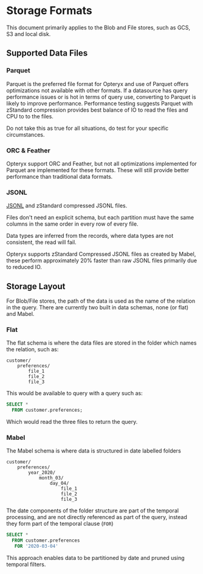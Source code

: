 # Storage Formats

This document primarily applies to the Blob and File stores, such as GCS, S3 and local disk.

## Supported Data Files

### Parquet

Parquet is the preferred file format for Opteryx and use of Parquet offers optimizations not available with other formats. If a datasource has query performance issues or is hot in terms of query use, converting to Parquet is likely to improve performance. Performance testing suggests Parquet with zStandard compression provides best balance of IO to read the files and CPU to to the files.

Do not take this as true for all situations, do test for your specific circumstances.

### ORC & Feather

Opteryx support ORC and Feather, but not all optimizations implemented for Parquet are implemented for these formats. These will still provide better performance than traditional data formats.

### JSONL

[JSONL](https://jsonlines.org/) and zStandard compressed JSONL files.

Files don't need an explicit schema, but each partition must have the same columns in the same order in every row of every file.

Data types are inferred from the records, where data types are not consistent, the read will fail.

Opteryx supports zStandard Compressed JSONL files as created by Mabel, these perform approximately 20% faster than raw JSONL files primarily due to reduced IO.

## Storage Layout

For Blob/File stores, the path of the data is used as the name of the relation in the query. There are currently two built in data schemas, none (or flat) and Mabel.

### Flat

The flat schema is where the data files are stored in the folder which names the relation, such as:

~~~
customer/
    preferences/
        file_1
        file_2
        file_3
~~~

This would be available to query with a query such as:

~~~sql
SELECT *
  FROM customer.preferences;
~~~

Which would read the three files to return the query.

### Mabel

The Mabel schema is where data is structured in date labelled folders

~~~
customer/
    preferences/
        year_2020/
            month_03/
                day_04/
                    file_1
                    file_2
                    file_3
~~~

The date components of the folder structure are part of the temporal processing, and are not directly referenced as part of the query, instead they form part of the temporal clause (`FOR`)

~~~sql
SELECT *
  FROM customer.preferences
   FOR '2020-03-04'
~~~

This approach enables data to be partitioned by date and pruned using temporal filters.

<!---
# Storage Adapters

## Local

### Disk

## Network

### Google Cloud Storage

### AWS S3 (Minio)
--->